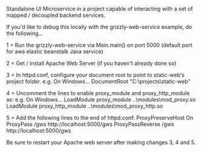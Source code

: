 Standalone UI Microservice in a project capable of interacting with a set of mapped / decoupled backend services.

If you'd like to debug this locally with the grizzly-web-service example, do the following...

1 = Run the grizzly-web-service via Main.main() on port 5000 (default port for aws elastic beanstalk Java service)

2 = Get / install Apache Web Server (if you haven't already done so)

3 = In httpd.conf, configure your document root to point to static-web's project folder.
e.g. On Windows...
DocumentRoot "C:\projects\static-web"

4 = Uncomment the lines to enable proxy_module and proxy_http_module as:
e.g. On Windows...
LoadModule proxy_module ..\modules\mod_proxy.so
LoadModule proxy_http_module ..\modules\mod_proxy_http.so

5 = Add the following lines to the end of httpd.conf:
ProxyPreserveHost On
ProxyPass /gws http://localhost:5000/gws
ProxyPassReverse /gws http://localhost:5000/gws

Be sure to restart your Apache web server after making changes 3, 4 and 5.

